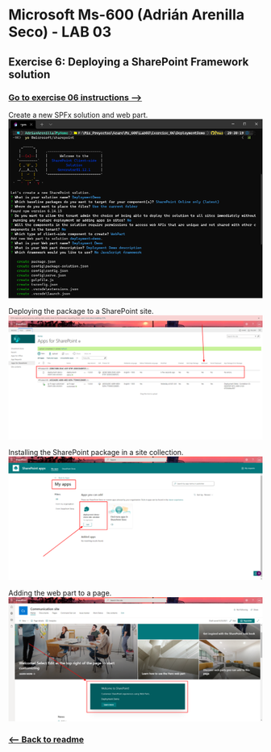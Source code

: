 # Microsoft Ms-600 (Adrián Arenilla Seco) - LAB 03


## Exercise 6: Deploying a SharePoint Framework solution
### [Go to exercise 06 instructions -->](07-Exercise-6-Deploying-a-SharePoint-Framework-solution.md)


Create a new SPFx solution and web part.
![](Evidences/Image07a.png)


Deploying the package to a SharePoint site.
![](Evidences/Image07b.png)


Installing the SharePoint package in a site collection.
![](Evidences/Image07c.png)


Adding the web part to a page.
![](Evidences/Image07d.png)


### [<-- Back to readme](../../../../)
